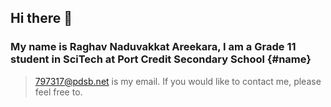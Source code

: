 ## Hi there 👋
### My name is Raghav Naduvakkat Areekara, I am a Grade 11 student in SciTech at Port Credit Secondary School {#name}

> <797317@pdsb.net> is my email. If you would like to contact me, please feel free to.

<!--
**raghavn1/raghavn1** is a ✨ _special_ ✨ repository because its `README.md` (this file) appears on your GitHub profile.

Here are some ideas to get you started:

- 🔭 I’m currently working on ...
- 🌱 I’m currently learning ...
- 👯 I’m looking to collaborate on ...
- 🤔 I’m looking for help with ... 
- 💬 Ask me about ...
- 📫 How to reach me: ...
- 😄 Pronouns: ...
- ⚡ Fun fact: ...
-->
